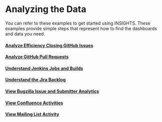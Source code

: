 # Analyzing the Data

You can refer to these examples to get started using INSIGHTS. These examples provide simple steps that represent how to find the dashboards and data you need.

#### [Analyze Efficiency Closing GitHub Issues](analyze-efficiency-closing-github-issues.md)

#### [Analyze GitHub Pull Requests](analyze-github-pull-requests.md)

#### [Understand Jenkins Jobs and Builds](understand-jenkins-jobs-and-builds.md)

#### [Understand the Jira Backlog](understand-the-jira-backlog.md)

#### [View Bugzilla Issue and Submitter Analytics](bugzilla-issue-and-submitter-analytics.md)

#### [View Confluence Activities](confluence-activities.md)

#### [View Mailing List Activity](view-mailing-list-activity.md)
